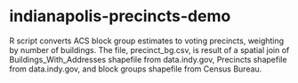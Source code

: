 # indianapolis-precincts-demo

R script converts ACS block group estimates to voting precincts, weighting by number of buildings. The file, precinct_bg.csv, is result of a spatial join of Buildings_With_Addresses shapefile from data.indy.gov, Precincts shapefile from data.indy.gov, and block groups shapefile from Census Bureau.
